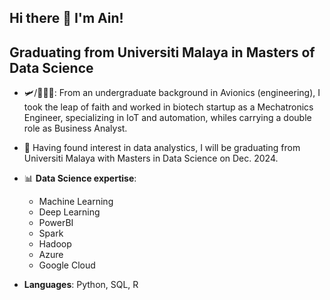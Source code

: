 ## Hi there 👋 I'm Ain!

<!--
**novicecoderjill/novicecoderjill** is a ✨ _special_ ✨ repository because its `README.md` (this file) appears on your GitHub profile.

Here are some ideas to get you started:

- 🔭 I’m currently working on ...
- 🌱 I’m currently learning ...
- 👯 I’m looking to collaborate on ...
- 🤔 I’m looking for help with ...
- 💬 Ask me about ...
- 📫 How to reach me: ...
- 😄 Pronouns: ...
- ⚡ Fun fact: ...
-->

## Graduating from Universiti Malaya in Masters of Data Science

- 🛩️/👩🏽‍💻: From an undergraduate background in Avionics (engineering), I took the leap of faith and worked in biotech startup as a  Mechatronics Engineer, specializing in IoT and automation, whiles carrying a double role as Business Analyst. 

- 🔎 Having found interest in data analystics, I will be graduating from Universiti Malaya with Masters in Data Science on Dec. 2024.

- 📊 **Data Science expertise**:
  - Machine Learning
  - Deep Learning
  - PowerBI
  - Spark
  - Hadoop
  - Azure
  - Google Cloud

- **Languages**: Python, SQL, R


